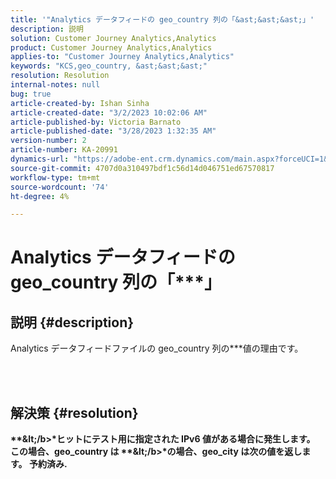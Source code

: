 ```yaml
---
title: '"Analytics データフィードの geo_country 列の「&ast;&ast;&ast;」'
description: 説明
solution: Customer Journey Analytics,Analytics
product: Customer Journey Analytics,Analytics
applies-to: "Customer Journey Analytics,Analytics"
keywords: "KCS,geo_country, &ast;&ast;&ast;"
resolution: Resolution
internal-notes: null
bug: true
article-created-by: Ishan Sinha
article-created-date: "3/2/2023 10:02:06 AM"
article-published-by: Victoria Barnato
article-published-date: "3/28/2023 1:32:35 AM"
version-number: 2
article-number: KA-20991
dynamics-url: "https://adobe-ent.crm.dynamics.com/main.aspx?forceUCI=1&pagetype=entityrecord&etn=knowledgearticle&id=0c34d748-e1b8-ed11-83fe-6045bd0065f9"
source-git-commit: 4707d0a310497bdf1c56d14d046751ed67570817
workflow-type: tm+mt
source-wordcount: '74'
ht-degree: 4%

---
```


# Analytics データフィードの geo_country 列の「\*\*\*」

## 説明 {#description}

Analytics データフィードファイルの geo_country 列の\*\*\*値の理由です。



<br> 

## 解決策 {#resolution}

<b>\*\*\&lt;/b>*ヒットにテスト用に指定された IPv6 値がある場合に発生します。 この場合、geo_country は <b>\*\*\&lt;/b>*の場合、geo_city は次の値を返します。 <b>予約済み</b>.
 
